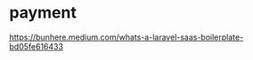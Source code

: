 # payment

<!-- Contenuto migrato da _docs/payment.txt -->

https://bunhere.medium.com/whats-a-laravel-saas-boilerplate-bd05fe616433

